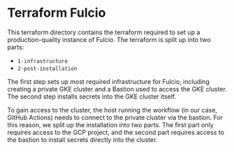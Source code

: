 # Terraform Fulcio

This terraform directory contains the terraform required to set up a production-quality instance of Fulcio.
The terraform is split up into two parts:
* `1-infrastructure`
* `2-post-installation`

The first step sets up most required infrastructure for Fulcio, including creating a private GKE cluster and a Bastion used to access the GKE cluster.
The second step installs secrets into the GKE cluster itself.

To gain access to the cluster, the host running the workflow (in our case, GitHub Actions) needs to connect to the private cluster via the bastion.
For this reason, we split up the installation into two parts. 
The first part only requires access to the GCP project, and the second part requires access to the bastion to install secrets directly into the cluster.
